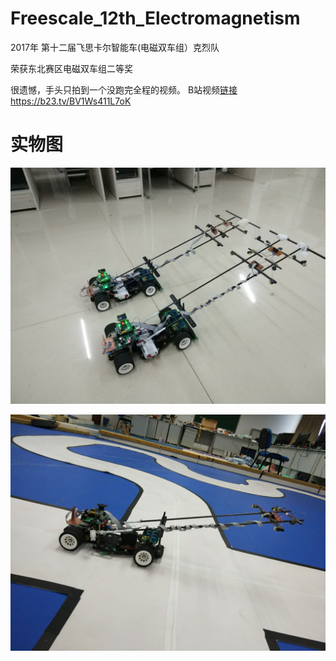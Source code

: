 # Freescale_12th_Electromagnetism

2017年 第十二届飞思卡尔智能车(电磁双车组）克烈队

荣获东北赛区电磁双车组二等奖

很遗憾，手头只拍到一个没跑完全程的视频。
B站视频[链接](https://b23.tv/BV1Ws411L7oK) https://b23.tv/BV1Ws411L7oK

# 实物图

![](./Freescale_double_mini.jpg)

![](./Freescale_mini.jpg)

